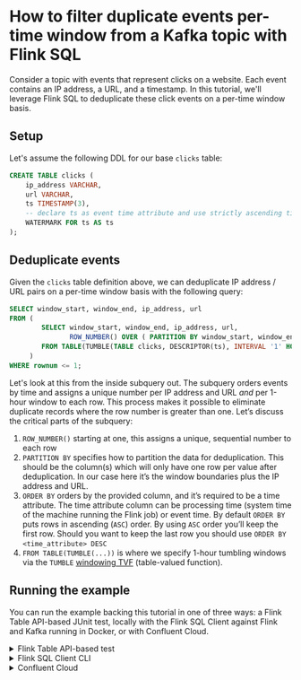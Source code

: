 # How to filter duplicate events per-time window from a Kafka topic with Flink SQL

Consider a topic with events that represent clicks on a website. Each event contains an IP address, a URL, and a timestamp.
In this tutorial, we'll leverage Flink SQL to deduplicate these click events on a per-time window basis.

## Setup

Let's assume the following DDL for our base `clicks` table:

```sql
CREATE TABLE clicks (
    ip_address VARCHAR,
    url VARCHAR,
    ts TIMESTAMP(3),
    -- declare ts as event time attribute and use strictly ascending timestamp watermark strategy
    WATERMARK FOR ts AS ts
);
```

## Deduplicate events

Given the `clicks` table definition above, we can deduplicate IP address / URL pairs on a per-time window basis with the following query:

```sql
SELECT window_start, window_end, ip_address, url
FROM (
        SELECT window_start, window_end, ip_address, url,
               ROW_NUMBER() OVER ( PARTITION BY window_start, window_end, ip_address, url ORDER BY ts ) AS rownum
        FROM TABLE(TUMBLE(TABLE clicks, DESCRIPTOR(ts), INTERVAL '1' HOUR))
     )
WHERE rownum <= 1;
```

Let's look at this from the inside subquery out. The subquery orders events by time and assigns a unique number per IP address and URL *and* per 1-hour window to each row. This process makes it possible to eliminate duplicate records where the row number is greater than one. Let’s discuss the critical parts of the subquery:

1. `ROW_NUMBER()` starting at one, this assigns a unique, sequential number to each row
2. `PARTITION BY` specifies how to partition the data for deduplication. This should be the column(s) which will only have one row per value after deduplication. In our case here it’s the window boundaries plus the IP address and URL.
3. `ORDER BY` orders by the provided column, and it’s required to be a time attribute. The time attribute column can be processing time (system time of the machine running the Flink job) or event time. By default `ORDER BY` puts rows in ascending (`ASC`) order. By using `ASC` order you’ll keep the first row. Should you want to keep the last row you should use `ORDER BY <time_attribute> DESC`
4. `FROM TABLE(TUMBLE(...))` is where we specify 1-hour tumbling windows via the `TUMBLE` [windowing TVF](https://docs.confluent.io/cloud/current/flink/reference/queries/window-tvf.html) (table-valued function). 


## Running the example

You can run the example backing this tutorial in one of three ways: a Flink Table API-based JUnit test, locally with the Flink SQL Client 
against Flink and Kafka running in Docker, or with Confluent Cloud.

<details>
  <summary>Flink Table API-based test</summary>

  #### Prerequisites

  * Java 11, e.g., follow the OpenJDK installation instructions [here](https://openjdk.org/install/) if you don't have Java. 
  * Docker running via [Docker Desktop](https://docs.docker.com/desktop/) or [Docker Engine](https://docs.docker.com/engine/install/)

  #### Run the test

Run the following command to execute [FlinkSqlFindingDistinctTest#testFindDistinct](src/test/java/io/confluent/developer/FlinkSqlFindingDistinctTest.java):

  ```plaintext
  ./gradlew clean :deduplication-windowed:flinksql:test
  ```

  The test starts Kafka and Schema Registry with [Testcontainers](https://testcontainers.com/), runs the Flink SQL commands
  above against a local Flink `StreamExecutionEnvironment`, and ensures that the deduplicated results are what we expect.
</details>

<details>
  <summary>Flink SQL Client CLI</summary>

  #### Prerequisites

  * Docker running via [Docker Desktop](https://docs.docker.com/desktop/) or [Docker Engine](https://docs.docker.com/engine/install/)
  * [Docker Compose](https://docs.docker.com/compose/install/). Ensure that the command `docker compose version` succeeds.

  #### Run the commands

  First, start Flink and Kafka:

  ```shell
  docker compose -f ./docker/docker-compose-flinksql.yml up -d
  ```

  Next, open the Flink SQL Client CLI:

  ```shell
  docker exec -it flink-sql-client sql-client.sh
  ```

  Finally, run following SQL statements to create the `clicks` table backed by Kafka running in Docker, populate it with
  test data, and run the deduplication query.

  ```sql
  CREATE TABLE clicks (
      ip_address VARCHAR, 
      url VARCHAR,
      ts TIMESTAMP(3),
      -- declare ts as event time attribute and use strictly ascending timestamp watermark strategy
      WATERMARK FOR ts AS ts
  ) WITH (
      'connector' = 'kafka',
      'topic' = 'clicks',
      'properties.bootstrap.servers' = 'broker:9092',
      'scan.startup.mode' = 'earliest-offset',
      'key.format' = 'raw',
      'key.fields' = 'ip_address',
      'value.format' = 'avro-confluent',
      'value.avro-confluent.url' = 'http://schema-registry:8081',
      'value.fields-include' = 'EXCEPT_KEY'
  );
  ```

  ```sql
  INSERT INTO clicks
  VALUES ('10.0.0.1',  'https://acme.com/index.html',    TO_TIMESTAMP('2023-07-09 01:00:00')),
         ('10.0.0.12', 'https://amazon.com/index.html',  TO_TIMESTAMP('2023-07-09 01:10:00')),
         ('10.0.0.13', 'https://confluent/index.html',   TO_TIMESTAMP('2023-07-09 01:20:00')),
         ('10.0.0.1',  'https://acme.com/index.html',    TO_TIMESTAMP('2023-07-09 01:30:00')),
         ('10.0.0.12', 'https://amazon.com/index.html',  TO_TIMESTAMP('2023-07-09 01:40:00')),
         ('10.0.0.1',  'https://acme.com/index.html',    TO_TIMESTAMP('2023-07-09 02:10:00')),
         ('10.0.0.1',  'https://acme.com/index.html',    TO_TIMESTAMP('2023-07-09 03:10:00'));
  ```

  ```sql
  SELECT window_start, window_end, ip_address, url
  FROM (
         SELECT window_start, window_end, ip_address, url,
           ROW_NUMBER() OVER ( PARTITION BY window_start, window_end, ip_address, url ORDER BY ts ) AS rownum
         FROM TABLE(TUMBLE(TABLE clicks, DESCRIPTOR(ts), INTERVAL '1' HOUR))
        )
  WHERE rownum <= 1;
  ```

  The query output should look like this. Note that there is no row for the event that occurred at time `03:10:00` because the `03:00:00 - 04:00:00` window is still open.

  ```plaintext
             window_start              window_end                     ip_address                            url
  2023-07-09 01:00:00.000 2023-07-09 02:00:00.000                       10.0.0.1    https://acme.com/index.html
  2023-07-09 01:00:00.000 2023-07-09 02:00:00.000                      10.0.0.12  https://amazon.com/index.html
  2023-07-09 01:00:00.000 2023-07-09 02:00:00.000                      10.0.0.13   https://confluent/index.html
  2023-07-09 02:00:00.000 2023-07-09 03:00:00.000                       10.0.0.1    https://acme.com/index.html
  ```

  When you are finished, clean up the containers used for this tutorial by running:

  ```shell
  docker compose -f ./docker/docker-compose-flinksql.yml down
  ```

</details>

<details>
  <summary>Confluent Cloud</summary>

  #### Prerequisites

  * A [Confluent Cloud](https://confluent.cloud/signup) account
  * A Flink compute pool created in Confluent Cloud. Follow [this](https://docs.confluent.io/cloud/current/flink/get-started/quick-start-cloud-console.html) quick start to create one.

  #### Run the commands

  In the Confluent Cloud Console, navigate to your environment and then click the `Open SQL Workspace` button for the compute
  pool that you have created.

  Select the default catalog (Confluent Cloud environment) and database (Kafka cluster) to use with the dropdowns at the top right.

  Finally, run following SQL statements to create the `clicks` table, populate it with test data, and run the deduplication query.

  ```sql
  CREATE TABLE clicks (
      ip_address VARCHAR, 
      url VARCHAR,
      ts TIMESTAMP(3),
      -- declare ts as event time attribute and use strictly ascending timestamp watermark strategy
      WATERMARK FOR ts AS ts
  )
  DISTRIBUTED BY (ip_address) INTO 1 BUCKETS;
  ```

  ```sql
  INSERT INTO clicks
  VALUES ('10.0.0.1',  'https://acme.com/index.html',    TO_TIMESTAMP('2023-07-09 01:00:00')),
         ('10.0.0.12', 'https://amazon.com/index.html',  TO_TIMESTAMP('2023-07-09 01:10:00')),
         ('10.0.0.13', 'https://confluent/index.html',   TO_TIMESTAMP('2023-07-09 01:20:00')),
         ('10.0.0.1',  'https://acme.com/index.html',    TO_TIMESTAMP('2023-07-09 01:30:00')),
         ('10.0.0.12', 'https://amazon.com/index.html',  TO_TIMESTAMP('2023-07-09 01:40:00')),
         ('10.0.0.1',  'https://acme.com/index.html',    TO_TIMESTAMP('2023-07-09 02:10:00')),
         ('10.0.0.1',  'https://acme.com/index.html',    TO_TIMESTAMP('2023-07-09 03:10:00'));
  ```

  ```sql
  SELECT window_start, window_end, ip_address, url
  FROM (
         SELECT window_start, window_end, ip_address, url,
           ROW_NUMBER() OVER ( PARTITION BY window_start, window_end, ip_address, url ORDER BY ts ) AS rownum
         FROM TABLE(TUMBLE(TABLE clicks, DESCRIPTOR(ts), INTERVAL '1' HOUR))
        )
  WHERE rownum <= 1;
  ```

  The query output should look like this. Note that there is no row for the event that occurred at time `03:10:00` because the `03:00:00 - 04:00:00` window is still open.

  ![](img/query-output.png)
